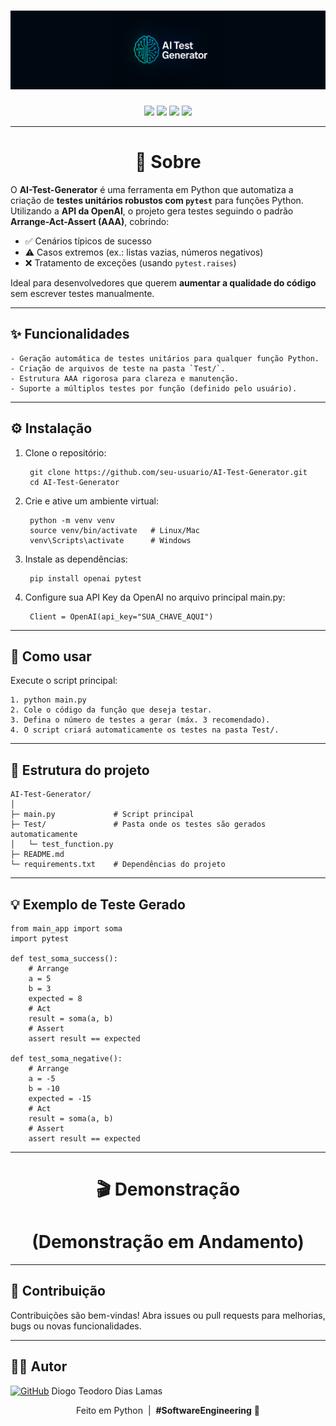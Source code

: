 <h1 align="center"> <img src="./Ai_test_logo.png" ></h1>

<p align="center">
    
  <img src="https://img.shields.io/badge/Python-3.11%2B-blue?logo=python">
  <img src="https://img.shields.io/badge/OpenAI-Integrated-orange">
  <img src="https://img.shields.io/badge/License-MIT-green">
  <img src="https://img.shields.io/badge/Status-Em%20Desenvolvimento-yellow">

</p>

---

<h1 align="center"> 🚀 Sobre </h1>

O **AI-Test-Generator** é uma ferramenta em Python que automatiza a criação de **testes unitários robustos com `pytest`** para funções Python.  
Utilizando a **API da OpenAI**, o projeto gera testes seguindo o padrão **Arrange-Act-Assert (AAA)**, cobrindo:

- ✅ Cenários típicos de sucesso  
- ⚠️ Casos extremos (ex.: listas vazias, números negativos)  
- ❌ Tratamento de exceções (usando `pytest.raises`)  

Ideal para desenvolvedores que querem **aumentar a qualidade do código** sem escrever testes manualmente.

---

## ✨ Funcionalidades

    - Geração automática de testes unitários para qualquer função Python.  
    - Criação de arquivos de teste na pasta `Test/`.  
    - Estrutura AAA rigorosa para clareza e manutenção.  
    - Suporte a múltiplos testes por função (definido pelo usuário).  

---

## ⚙️ Instalação

1. Clone o repositório:

        git clone https://github.com/seu-usuario/AI-Test-Generator.git
        cd AI-Test-Generator

2. Crie e ative um ambiente virtual:

        python -m venv venv
        source venv/bin/activate   # Linux/Mac
        venv\Scripts\activate      # Windows

3. Instale as dependências:

        pip install openai pytest

4. Configure sua API Key da OpenAI no arquivo principal main.py:

        Client = OpenAI(api_key="SUA_CHAVE_AQUI")

---

## 🏃 Como usar

Execute o script principal:

    1. python main.py
    2. Cole o código da função que deseja testar.
    3. Defina o número de testes a gerar (máx. 3 recomendado).
    4. O script criará automaticamente os testes na pasta Test/.

---

## 📂 Estrutura do projeto

    AI-Test-Generator/
    │
    ├─ main.py             # Script principal
    ├─ Test/               # Pasta onde os testes são gerados automaticamente
    │   └─ test_function.py
    ├─ README.md
    └─ requirements.txt    # Dependências do projeto

---

## 💡 Exemplo de Teste Gerado

    from main_app import soma
    import pytest
    
    def test_soma_success():
        # Arrange
        a = 5
        b = 3
        expected = 8
        # Act
        result = soma(a, b)
        # Assert
        assert result == expected
    
    def test_soma_negative():
        # Arrange
        a = -5
        b = -10
        expected = -15
        # Act
        result = soma(a, b)
        # Assert
        assert result == expected

---

<h1 align="center">🎬 Demonstração </h1>

<h1 align="center">(Demonstração em Andamento)</h1>

---

## 🤝 Contribuição
Contribuições são bem-vindas! Abra issues ou pull requests para melhorias, bugs ou novas funcionalidades.

---

## 👨‍💻 Autor

[![GitHub](https://img.shields.io/badge/GitHub-181717?style=for-the-badge&logo=github&logoColor=white)](https://github.com/TheTekig) Diogo Teodoro Dias Lamas

<p align="center"> Feito em Python &nbsp;|&nbsp; <b>#SoftwareEngineering</b> 🧠 </p> 

